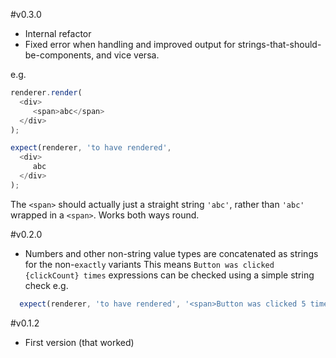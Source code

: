 
#v0.3.0

* Internal refactor
* Fixed error when handling and improved output for strings-that-should-be-components, and vice versa.

e.g.
```js
renderer.render(
  <div>
     <span>abc</span>
  </div>
);

expect(renderer, 'to have rendered',
  <div>
     abc
  </div>
);
```

The `<span>` should actually just a straight string `'abc'`, rather than `'abc'` wrapped in a `<span>`.
Works both ways round.

#v0.2.0

* Numbers and other non-string value types are concatenated as strings for the non-`exactly` variants
  This means `Button was clicked {clickCount} times` expressions can be checked using a simple string check
  e.g.
```js
  expect(renderer, 'to have rendered', '<span>Button was clicked 5 times</span>');
```

#v0.1.2

* First version (that worked)
